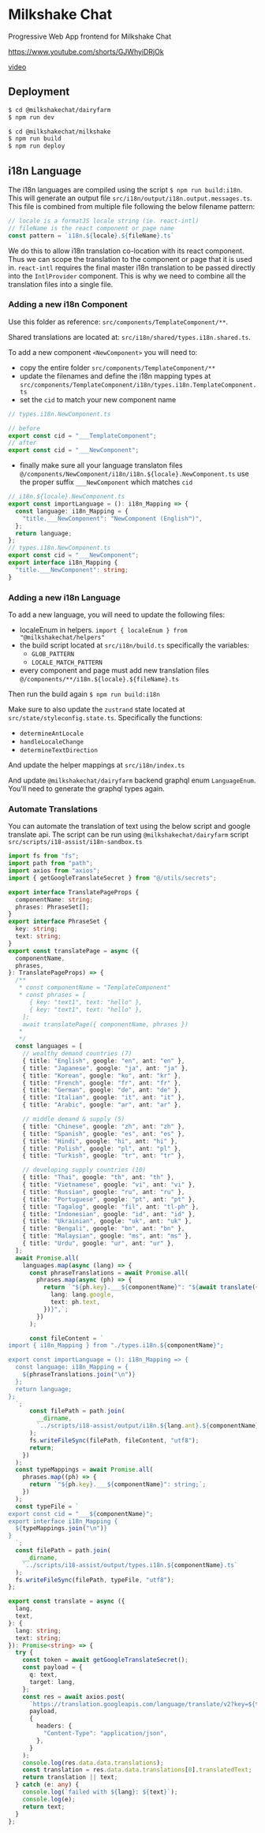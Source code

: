 # Milkshake Chat

Progressive Web App frontend for Milkshake Chat

https://www.youtube.com/shorts/GJWhyiDRjOk

[video](https://github.com/milkshakechat/milkshake/assets/96885027/6a80b351-9409-49ca-a729-2d9bc3dddefd)



## Deployment

```sh
$ cd @milkshakechat/dairyfarm
$ npm run dev

$ cd @milkshakechat/milkshake
$ npm run build
$ npm run deploy
```

## i18n Language

The i18n languages are compiled using the script `$ npm run build:i18n`. This will generate an output file `src/i18n/output/i18n.output.messages.ts`. This file is combined from multiple file following the below filename pattern:

```ts
// locale is a formatJS locale string (ie. react-intl)
// fileName is the react component or page name
const pattern = `i18n.${locale}.${fileName}.ts`
```

We do this to allow i18n translation co-location with its react component. Thus we can scope the translation to the component or page that it is used in. `react-intl` requires the final master i18n translation to be passed directly into the `IntlProvider` component. This is why we need to combine all the translation files into a single file.

### Adding a new i18n Component

Use this folder as reference: `src/components/TemplateComponent/**`.

Shared translations are located at: `src/i18n/shared/types.i18n.shared.ts`.

To add a new component `<NewComponent>` you will need to:

- copy the entire folder `src/components/TemplateComponent/**`
- update the filenames and define the i18n mapping types at `src/components/TemplateComponent/i18n/types.i18n.TemplateComponent.ts`
- set the `cid` to match your new component name
```ts
// types.i18n.NewComponent.ts

// before
export const cid = "___TemplateComponent";
// after
export const cid = "___NewComponent";
```
- finally make sure all your language translaton files `@/components/NewComponent/i18n/i18n.${locale}.NewComponent.ts` use the proper suffix `___NewComponent` which matches `cid`

```ts
// i18n.${locale}.NewComponent.ts
export const importLanguage = (): i18n_Mapping => {
  const language: i18n_Mapping = {
    "title.___NewComponent": "NewComponent (English™️)",
  };
  return language;
};
// types.i18n.NewComponent.ts
export const cid = "___NewComponent";
export interface i18n_Mapping {
  "title.___NewComponent": string;
}
```


### Adding a new i18n Language

To add a new language, you will need to update the following files:

- localeEnum in helpers. `import { localeEnum } from "@milkshakechat/helpers"`
- the build script located at `src/i18n/build.ts` specifically the variables:
  - `GLOB_PATTERN`
  - `LOCALE_MATCH_PATTERN`
- every component and page must add new translation files `@/components/**/i18n.${locale}.${fileName}.ts`

Then run the build again `$ npm run build:i18n`

Make sure to also update the `zustrand` state located at `src/state/styleconfig.state.ts`. Specifically the functions:

- `determineAntLocale`
- `handleLocaleChange`
- `determineTextDirection`

And update the helper mappings at `src/i18n/index.ts`

And update `@milkshakechat/dairyfarm` backend graphql enum `LanguageEnum`. You'll need to generate the graphql types again.

### Automate Translations

You can automate the translation of text using the below script and google translate api. The script can be run using `@milkshakechat/dairyfarm` script `src/scripts/i18-assist/i18n-sandbox.ts`

```ts
import fs from "fs";
import path from "path";
import axios from "axios";
import { getGoogleTranslateSecret } from "@/utils/secrets";

export interface TranslatePageProps {
  componentName: string;
  phrases: PhraseSet[];
}
export interface PhraseSet {
  key: string;
  text: string;
}
export const translatePage = async ({
  componentName,
  phrases,
}: TranslatePageProps) => {
  /**
   * const componentName = "TemplateComponent"
   * const phrases = [
      { key: "text1", text: "hello" },
      { key: "text1", text: "hello" },
    ];
    await translatePage({ componentName, phrases })
   * 
   */
  const languages = [
    // wealthy demand countries (7)
    { title: "English", google: "en", ant: "en" },
    { title: "Japanese", google: "ja", ant: "ja" },
    { title: "Korean", google: "ko", ant: "kr" },
    { title: "French", google: "fr", ant: "fr" },
    { title: "German", google: "de", ant: "de" },
    { title: "Italian", google: "it", ant: "it" },
    { title: "Arabic", google: "ar", ant: "ar" },

    // middle demand & supply (5)
    { title: "Chinese", google: "zh", ant: "zh" },
    { title: "Spanish", google: "es", ant: "es" },
    { title: "Hindi", google: "hi", ant: "hi" },
    { title: "Polish", google: "pl", ant: "pl" },
    { title: "Turkish", google: "tr", ant: "tr" },

    // developing supply countries (10)
    { title: "Thai", google: "th", ant: "th" },
    { title: "Vietnamese", google: "vi", ant: "vi" },
    { title: "Russian", google: "ru", ant: "ru" },
    { title: "Portuguese", google: "pt", ant: "pt" },
    { title: "Tagalog", google: "fil", ant: "tl-ph" },
    { title: "Indonesian", google: "id", ant: "id" },
    { title: "Ukrainian", google: "uk", ant: "uk" },
    { title: "Bengali", google: "bn", ant: "bn" },
    { title: "Malaysian", google: "ms", ant: "ms" },
    { title: "Urdu", google: "ur", ant: "ur" },
  ];
  await Promise.all(
    languages.map(async (lang) => {
      const phraseTranslations = await Promise.all(
        phrases.map(async (ph) => {
          return `"${ph.key}.___${componentName}": "${await translate({
            lang: lang.google,
            text: ph.text,
          })}",`;
        })
      );

      const fileContent = `
import { i18n_Mapping } from "./types.i18n.${componentName}";

export const importLanguage = (): i18n_Mapping => {
  const language: i18n_Mapping = {
    ${phraseTranslations.join("\n")}
  };
  return language;
};
  `;
      const filePath = path.join(
        __dirname,
        `../scripts/i18-assist/output/i18n.${lang.ant}.${componentName}.ts`
      );
      fs.writeFileSync(filePath, fileContent, "utf8");
      return;
    })
  );
  const typeMappings = await Promise.all(
    phrases.map((ph) => {
      return `"${ph.key}.___${componentName}": string;`;
    })
  );
  const typeFile = `
export const cid = "___${componentName}";
export interface i18n_Mapping {
  ${typeMappings.join("\n")}
}
  `;
  const filePath = path.join(
    __dirname,
    `../scripts/i18-assist/output/types.i18n.${componentName}.ts`
  );
  fs.writeFileSync(filePath, typeFile, "utf8");
};

export const translate = async ({
  lang,
  text,
}: {
  lang: string;
  text: string;
}): Promise<string> => {
  try {
    const token = await getGoogleTranslateSecret();
    const payload = {
      q: text,
      target: lang,
    };
    const res = await axios.post(
      `https://translation.googleapis.com/language/translate/v2?key=${token}`,
      payload,
      {
        headers: {
          "Content-Type": "application/json",
        },
      }
    );
    console.log(res.data.data.translations);
    const translation = res.data.data.translations[0].translatedText;
    return translation || text;
  } catch (e: any) {
    console.log(`failed with ${lang}: ${text}`);
    console.log(e);
    return text;
  }
};
```
